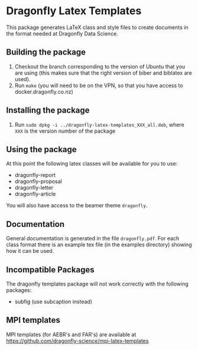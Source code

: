 Dragonfly Latex Templates
=========================

This package generates LaTeX class and style files to create documents in the 
format needed at Dragonfly Data Science.

## Building the package

1. Checkout the branch corresponding to the version of Ubuntu that you are using (this makes sure that the right
       version of biber and biblatex are used).
2. Run `make` (you will need to be on the VPN, so that you have access to docker.dragonfly.co.nz)

## Installing the package

1. Run `sudo dpkg -i ../dragonfly-latex-templates_XXX_all.deb`, where `XXX` is the version number of the package

## Using the package

At this point the following latex classes will be available for you to use:

 - dragonfly-report
 - dragonfly-proposal
 - dragonfly-letter
 - dragonfly-article

You will also have access to the beamer theme `dragonfly`.

## Documentation

General documentation is generated in the file `dragonfly.pdf`. For each class format
there is an example tex file (in the examples directory) showing how it can be used. 

## Incompatible Packages

The dragonfly templates package will not work correctly with the following packages:

 - subfig (use subcaption instead)

## MPI templates

MPI templates (for AEBR's and FAR's) are available at https://github.com/dragonfly-science/mpi-latex-templates
